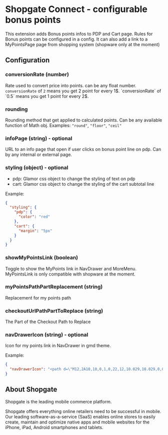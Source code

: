 # Shopgate Connect - configurable bonus points

This extension adds Bonus points infos to PDP and Cart page.
Rules for Bonus points can be configured in a config.
It can also add a link to a MyPointsPage page from shopping system (shopware only at the moment)

## Configuration

### conversionRate (number)
Rate used to convert price into points. can be any float number.
`conversionRate` of `2` means you get 2 point for every 1$.
`conversionRate` of `0.5` means you get 1 point for every 2$.

### rounding
Rounding method that get applied to calculated points. Can be any available function of Math obj.
Examples: `"round"`, `"floor"`, `"ceil"`

### infoPage (string) - optional
URL to an info page that open if user clicks on bonus point line on pdp. Can by any internal or external page.

### styling (object) - optional
- pdp: Glamor css object to change the styling of text on pdp
- cart: Glamor css object to change the styling of the cart subtotal line

Example:
```json
{
  "styling": {
    "pdp": {
      "color": "red"
    },
    "cart": {
      "margin": "5px"
    }
  }
}
```

### showMyPointsLink (boolean)
Toggle to show the MyPoints link in NavDrawer and MoreMenu. MyPointsLink is only compatible with shopware at the moment.

### myPointsPathPartReplacement (string)
Replacement for my points path

### checkoutUrlPathPartToReplace (string)
The Part of the Checkout Path to Replace

### navDrawerIcon (string) - optional
Icon for my points link in NavDrawer in gmd theme.

Example:
```json
{
  "navDrawerIcon": "<path d=\"M12,2A10,10,0,1,0,22,12,10.029,10.029,0,0,0,12,2Zm0,18a8,8,0,1,1,8-8A8.024,8.024,0,0,1,12,20Z\"/>\n<path d=\"M15.015,10.594l2.075-.14.93-1.1L14.2,9.614l-.741.886-2.244.156-.6.732,2.231-.148-.621.742-2.046.142-.605.732,2.034-.135-.653.781-3.536.229,3.257-3.9-4,.29L5.787,11.17l2.332-.154-2.4,2.863L4.844,14.9l9.035-.6.867-1.044-2,.13-.008-.013Z\"/>\n<path d=\"M19.121,11.5l-1.109.063.666-.826-.964.04-.691.843-.934.053-.6.731.946-.061-.647.789.989-.03.664-.824,1.087-.071Z\"/>\n"
}
```

## About Shopgate

Shopgate is the leading mobile commerce platform.

Shopgate offers everything online retailers need to be successful in mobile. Our leading
software-as-a-service (SaaS) enables online stores to easily create, maintain and optimize native
apps and mobile websites for the iPhone, iPad, Android smartphones and tablets.
